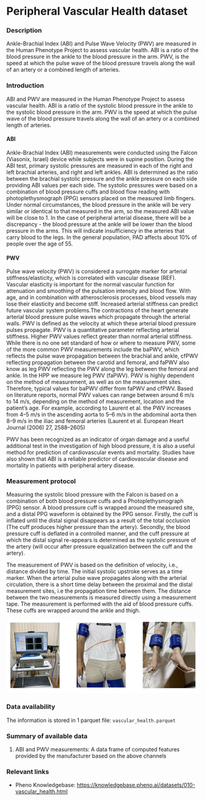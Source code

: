 # Peripheral Vascular Health dataset  

### Description

Ankle-Brachial Index (ABI) and Pulse Wave Velocity (PWV) are measured in the Human Phenotype Project to assess vascular health. ABI is a ratio of the blood pressure in the ankle to the blood pressure in the arm. PWV, is the speed at which the pulse wave of the blood pressure travels along the wall of an artery or a combined length of arteries.

### Introduction

ABI and PWV are measured in the Human Phenotype Project to assess vascular health. ABI is a ratio of the systolic blood pressure in the ankle to the systolic blood pressure in the arm. PWV is the speed at which the pulse wave of the blood pressure travels along the wall of an artery or a combined length of arteries.

#### ABI
Ankle-Brachial Index (ABI) measurements were conducted using the Falcon (Viasonix, Israel) device while subjects were in supine position. During the ABI test, primary systolic pressures are measured in each of the right and left brachial arteries, and right and left ankles. ABI is determined as the ratio between the brachial systolic pressure and the ankle pressure on each side providing ABI values per each side. The systolic pressures were based on a combination of blood pressure cuffs and blood flow reading with photoplethysmograph (PPG) sensors placed on the measured limb fingers.  Under normal circumstances, the blood pressure in the ankle will be very similar or identical to that measured in the arm, so the measured ABI value will be close to 1. In the case of peripheral arterial disease, there will be a discrepancy - the blood pressure at the ankle will be lower than the blood pressure in the arms. This will indicate insufficiency in the arteries that carry blood to the legs. In the general population, PAD affects about 10% of people over the age of 55.

#### PWV
Pulse wave velocity (PWV) is considered a surrogate marker for arterial stiffness/elasticity, which is correlated with vascular disease (REF). Vascular elasticity is important for the normal vascular function for attenuation and smoothing of the pulsation intensity and blood flow. With age, and in combination with atherosclerosis processes, blood vessels may lose their elasticity and become stiff. Increased arterial stiffness can predict future vascular system problems.The contractions of the heart generate arterial blood pressure pulse waves which propagate through the arterial walls. PWV is defined as the velocity at which these arterial blood pressure pulses propagate. PWV is a quantitative parameter reflecting arterial stiffness. Higher PWV values reflect greater than normal arterial stiffness. 
While there is no one set standard of how or where to measure PWV, some of the more common PWV measurements include the baPWV, which reflects the pulse wave propagation between the brachial and ankle, cfPWV reflecting propagation between the carotid and femoral, and faPWV also know as leg PWV reflecting the PWV along the leg between the femoral and ankle.
In the HPP we measure leg PWV (faPWV). PWV is highly dependent on the method of measurement, as well as on the measurement sites. Therefore, typical values for baPWV differ from faPWV and cfPWV.
Based on literature reports, normal PWV values can range between around 6 m/s to 14 m/s, depending on the method of measurement, location and the patient’s age. For example, according to Laurent et al.  the PWV increases from 4–5 m/s in the ascending aorta to 5–6 m/s in the abdominal aorta then 8–9 m/s in the iliac and femoral arteries (Laurent et al. European Heart Journal (2006) 27, 2588–2605)

PWV has been recognized as an indicator of organ damage and a useful additional test in the investigation of high blood pressure, it is also a useful method for prediction of cardiovascular events and mortality. Studies have also shown that ABI is a reliable predictor of cardiovascular disease and mortality in patients with peripheral artery disease.

### Measurement protocol 
<!-- long measurment protocol for the data browser -->
Measuring the systolic blood pressure with the Falcon is based on a combination of both blood pressure cuffs and a Photoplethysmograph (PPG) sensor. A blood pressure cuff is wrapped around the measured site, and a distal PPG waveform is obtained by the PPG sensor. Firstly, the cuff is inflated until the distal signal disappears as a result of the total occlusion (The cuff produces higher pressure than the artery). Secondly, the blood pressure cuff is deflated in a controlled manner, and the cuff pressure at which the distal signal re-appears is determined as the systolic pressure of the artery (will occur after pressure equalization between the cuff and the artery).

The measurement of PWV is based on the definition of velocity, i.e., distance divided by time. The initial systolic upstroke serves as a time marker. When the arterial pulse wave propagates along with the arterial circulation, there is a short time delay between the proximal and the distal measurement sites, i.e the propagation time between them. The distance between the two measurements is measured directly using a measurement tape. The measurement is performed with the aid of blood pressure cuffs. These cuffs are wrapped around the ankle and thigh.

![vascular](vascular.png)


### Data availability 
<!-- for the example notebooks -->
The information is stored in 1 parquet file: `vascular_health.parquet`

### Summary of available data 
<!-- for the data browser -->
1. ABI and PWV measurements: A data frame of computed features provided by the manufacturer based on the above channels

### Relevant links

* Pheno Knowledgebase: https://knowledgebase.pheno.ai/datasets/010-vascular_health.html
